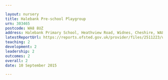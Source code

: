 ```yaml
---

layout: nursery
title: Halebank Pre-school Playgroup
urn: 303465
postcode: WA8 8UZ
address: Halebank Primary School, Heathview Road, Widnes, Cheshire, WA8 8UZ
latestReportUrl: https://reports.ofsted.gov.uk/provider/files/2511223/urn/303465.pdf
teaching: 2
development: 2
leadership: 2
outcomes: 2
overall: 2
date: 10 September 2015

---
```

